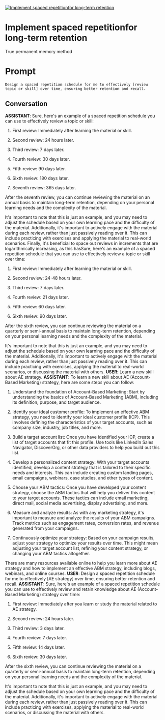 
[![Implement spaced repetitionfor long-term retention](https://flow-prompt-covers.s3.us-west-1.amazonaws.com/icon/vintage/vint_5.png)]()
# Implement spaced repetitionfor long-term retention 
True permanent memory method

# Prompt

```
Design a spaced repetition schedule for me to effectively [review topic or skill] over time, ensuring better retention and recall.
```

## Conversation

**ASSISTANT**: Sure, here's an example of a spaced repetition schedule you can use to effectively review a topic or skill:



1. First review: Immediately after learning the material or skill.

2. Second review: 24 hours later.

3. Third review: 7 days later.

4. Fourth review: 30 days later.

5. Fifth review: 90 days later.

6. Sixth review: 180 days later.

7. Seventh review: 365 days later.



After the seventh review, you can continue reviewing the material on an annual basis to maintain long-term retention, depending on your personal learning needs and the complexity of the material.



It's important to note that this is just an example, and you may need to adjust the schedule based on your own learning pace and the difficulty of the material. Additionally, it's important to actively engage with the material during each review, rather than just passively reading over it. This can include practicing with exercises and applying the material to real-world scenarios. Finally, it's beneficial to space out reviews in increments that are logarithmically increasing, as this hasSure, here's an example of a spaced repetition schedule that you can use to effectively review a topic or skill over time:



1. First review: Immediately after learning the material or skill.

2. Second review: 24-48 hours later.

3. Third review: 7 days later.

4. Fourth review: 21 days later.

5. Fifth review: 60 days later.

6. Sixth review: 90 days later.



After the sixth review, you can continue reviewing the material on a quarterly or semi-annual basis to maintain long-term retention, depending on your personal learning needs and the complexity of the material.



It's important to note that this is just an example, and you may need to adjust the schedule based on your own learning pace and the difficulty of the material. Additionally, it's important to actively engage with the material during each review, rather than just passively reading over it. This can include practicing with exercises, applying the material to real-world scenarios, or discussing the material with others.
**USER**: Learn a new skill about AE strategy.
**ASSISTANT**: To learn a new skill about AE (Account-Based Marketing) strategy, here are some steps you can follow:



1. Understand the foundation of Account-Based Marketing: Start by understanding the basics of Account-Based Marketing (ABM), including its definition, purpose, and target audience.



2. Identify your ideal customer profile: To implement an effective ABM strategy, you need to identify your ideal customer profile (ICP). This involves defining the characteristics of your target accounts, such as company size, industry, job titles, and more.



3. Build a target account list: Once you have identified your ICP, create a list of target accounts that fit this profile. Use tools like LinkedIn Sales Navigator, DiscoverOrg, or other data providers to help you build out this list.



4. Develop a personalized content strategy: With your target accounts identified, develop a content strategy that is tailored to their specific needs and interests. This can include creating custom landing pages, email campaigns, webinars, case studies, and other types of content.



5. Choose your ABM tactics: Once you have developed your content strategy, choose the ABM tactics that will help you deliver this content to your target accounts. These tactics can include email marketing, direct mail, social media advertising, display advertising, and more.



6. Measure and analyze results: As with any marketing strategy, it's important to measure and analyze the results of your ABM campaigns. Track metrics such as engagement rates, conversion rates, and revenue generated from your campaigns.



7. Continuously optimize your strategy: Based on your campaign results, adjust your strategy to optimize your results over time. This might mean adjusting your target account list, refining your content strategy, or changing your ABM tactics altogether.



There are many resources available online to help you learn more about AE strategy and how to implement an effective ABM strategy, including blogs, webinars, and online courses.
**USER**: Design a spaced repetition schedule for me to effectively [AE strategy] over time, ensuring better retention and recall.
**ASSISTANT**: Sure, here's an example of a spaced repetition schedule you can use to effectively review and retain knowledge about AE (Account-Based Marketing) strategy over time:



1. First review: Immediately after you learn or study the material related to AE strategy.

2. Second review: 24 hours later.

3. Third review: 3 days later.

4. Fourth review: 7 days later.

5. Fifth review: 14 days later.

6. Sixth review: 30 days later.



After the sixth review, you can continue reviewing the material on a quarterly or semi-annual basis to maintain long-term retention, depending on your personal learning needs and the complexity of the material.



It's important to note that this is just an example, and you may need to adjust the schedule based on your own learning pace and the difficulty of the material. Additionally, it's important to actively engage with the material during each review, rather than just passively reading over it. This can include practicing with exercises, applying the material to real-world scenarios, or discussing the material with others.


